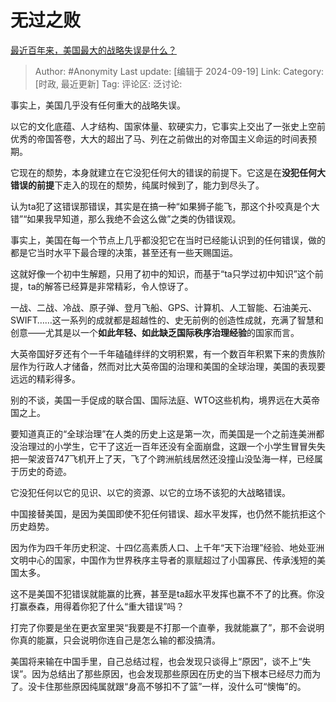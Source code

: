 # 无过之败
[最近百年来，美国最大的战略失误是什么？](https://www.zhihu.com/question/376036755/answer/3625179496)

> Author: #Anonymity
> Last update: [编辑于 2024-09-19]
> Link:
> Category: [时政, 最近更新]
> Tag: 
> 评论区:
> 泛讨论:

事实上，美国几乎没有任何重大的战略失误。

以它的文化底蕴、人才结构、国家体量、软硬实力，它事实上交出了一张史上空前优秀的帝国答卷，大大的超出了马、列在之前做出的对帝国主义命运的时间表预期。

它现在的颓势，本身就建立在它没犯任何大的错误的前提下。它这是在**没犯任何大错误的前提**下走入的现在的颓势，纯属时候到了，能力到尽头了。

认为ta犯了这错误那错误，其实是在搞一种“如果狮子能飞，那这个扑咬真是个大错”“如果我早知道，那么我绝不会这么做”之类的伪错误观。

事实上，美国在每一个节点上几乎都没犯它在当时已经能认识到的任何错误，做的都是它当时水平下最合理的决策，甚至还有一些天赐国运。

这就好像一个初中生解题，只用了初中的知识，而基于“ta只学过初中知识”这个前提，ta的解答已经算是非常精彩，令人惊讶了。

一战、二战、冷战、原子弹、登月飞船、GPS、计算机、人工智能、石油美元、SWIFT……这一系列的成就都是超越性的、史无前例的创造性成就，充满了智慧和创意——尤其是以一个**如此年轻、如此缺乏国际秩序治理经验**的国家而言。

大英帝国好歹还有个一千年磕磕绊绊的文明积累，有一个数百年积累下来的贵族阶层作为行政人才储备，然而对比大英帝国的治理和美国的全球治理，美国的表现要远远的精彩得多。

别的不谈，美国一手促成的联合国、国际法庭、WTO这些机构，境界远在大英帝国之上。

要知道真正的“全球治理”在人类的历史上这是第一次，而美国是一个之前连美洲都没治理过的小学生，它干了这近一百年还没有全面崩盘，这跟一个小学生冒冒失失把一架波音747飞机开上了天，飞了个跨洲航线居然还没撞山没坠海一样，已经属于历史的奇迹。

它没犯任何以它的见识、以它的资源、以它的立场不该犯的大战略错误。

中国接替美国，是因为美国即使不犯任何错误、超水平发挥，也仍然不能抗拒这个历史趋势。

因为作为四千年历史积淀、十四亿高素质人口、上千年“天下治理”经验、地处亚洲文明中心的国家，中国作为世界秩序主导者的禀赋超过了小国寡民、传承浅短的美国太多。

这不是美国不犯错误就能赢的比赛，甚至是ta超水平发挥也赢不不了的比赛。你没打赢泰森，用得着你犯了什么“重大错误”吗？

打完了你要是坐在更衣室里哭“我要是不打那一个直拳，我就能赢了”，那不会说明你真的能赢，只会说明你连自己是怎么输的都没搞清。

美国将来输在中国手里，自己总结过程，也会发现只谈得上“原因”，谈不上“失误”。因为总结出了那些原因，也会发现那些原因在历史的当下根本已经尽力而为了。没卡住那些原因纯属就跟“身高不够扣不了篮”一样，没什么可“懊悔”的。